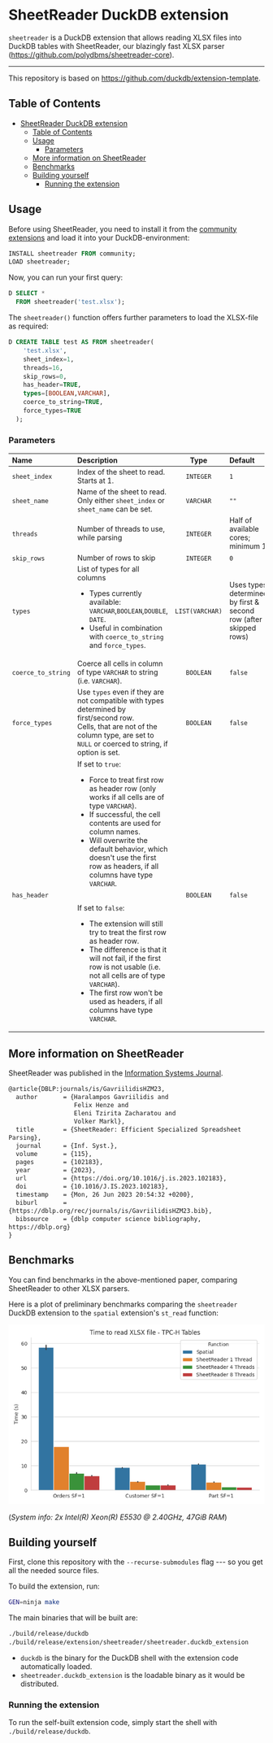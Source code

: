 # SheetReader DuckDB extension

`sheetreader` is a DuckDB extension that allows reading XLSX files into DuckDB tables with SheetReader, our blazingly fast XLSX parser (https://github.com/polydbms/sheetreader-core).

---

This repository is based on https://github.com/duckdb/extension-template.

## Table of Contents

- [SheetReader DuckDB extension](#sheetreader-duckdb-extension)
  - [Table of Contents](#table-of-contents)
  - [Usage](#usage)
    - [Parameters](#parameters)
  - [More information on SheetReader](#more-information-on-sheetreader)
  - [Benchmarks](#benchmarks)
  - [Building yourself](#building-yourself)
    - [Running the extension](#running-the-extension)

## Usage

Before using SheetReader, you need to install it from the [community extensions](https://community-extensions.duckdb.org/extensions/sheetreader.html) and load it into your DuckDB-environment:

```sql
INSTALL sheetreader FROM community;
LOAD sheetreader;
```

Now, you can run your first query:

```sql
D SELECT *
  FROM sheetreader('test.xlsx');
```

The `sheetreader()` function offers further parameters to load the XLSX-file as required:

```sql
D CREATE TABLE test AS FROM sheetreader(
    'test.xlsx',
    sheet_index=1,
    threads=16,
    skip_rows=0,
    has_header=TRUE,
    types=[BOOLEAN,VARCHAR],
    coerce_to_string=TRUE,
    force_types=TRUE
  );
```

### Parameters

| Name               | Description                                                                                                                                                                                                                                                                                                                                                                                                                                                                                                                                                                                                                                                                |      Type       | Default                                                          |
| :----------------- | :------------------------------------------------------------------------------------------------------------------------------------------------------------------------------------------------------------------------------------------------------------------------------------------------------------------------------------------------------------------------------------------------------------------------------------------------------------------------------------------------------------------------------------------------------------------------------------------------------------------------------------------------------------------------- | :-------------: | :--------------------------------------------------------------- |
| `sheet_index`      | Index of the sheet to read. Starts at 1.                                                                                                                                                                                                                                                                                                                                                                                                                                                                                                                                                                                                                                   |    `INTEGER`    | `1`                                                              |
| `sheet_name`       | Name of the sheet to read. <br /> Only either `sheet_index` or `sheet_name` can be set.                                                                                                                                                                                                                                                                                                                                                                                                                                                                                                                                                                                    |    `VARCHAR`    | `""`                                                             |
| `threads`          | Number of threads to use, while parsing                                                                                                                                                                                                                                                                                                                                                                                                                                                                                                                                                                                                                                    |    `INTEGER`    | Half of available cores; minimum 1                               |
| `skip_rows`        | Number of rows to skip                                                                                                                                                                                                                                                                                                                                                                                                                                                                                                                                                                                                                                                     |    `INTEGER`    | `0`                                                              |
| `types`            | List of types for all columns <ul> <li> Types currently available:<br /> `VARCHAR`,`BOOLEAN`,`DOUBLE`, `DATE`.</li> <li> Useful in combination with `coerce_to_string` and `force_types`. </li> </ul>                                                                                                                                                                                                                                                                                                                                                                                                                                                                      | `LIST(VARCHAR)` | Uses types determined by first & second row (after skipped rows) |
| `coerce_to_string` | Coerce all cells in column of type `VARCHAR` to string (i.e. `VARCHAR`).                                                                                                                                                                                                                                                                                                                                                                                                                                                                                                                                                                                                   |    `BOOLEAN`    | `false`                                                          |
| `force_types`      | Use `types` even if they are not compatible with types determined by first/second row. <br /> Cells, that are not of the column type, are set to `NULL` or coerced to string, if option is set.                                                                                                                                                                                                                                                                                                                                                                                                                                                                            |    `BOOLEAN`    | `false`                                                          |
| `has_header`       | If set to `true`: <ul> <li> Force to treat first row as header row (only works if all cells are of type `VARCHAR`). </li> <li> If successful, the cell contents are used for column names. </li> <li> Will overwrite the default behavior, which doesn't use the first row as headers, if all columns have type `VARCHAR`. </li> </ul> <br /> If set to `false`: <ul>  <li> The extension will still try to treat the first row as header row. </li> <li> The difference is that it will not fail, if the first row is not usable (i.e. not all cells are of type `VARCHAR`). </li> <li> The first row won't be used as headers, if all columns have type `VARCHAR`. </ul> |    `BOOLEAN`    | `false`                                                          |


## More information on SheetReader

SheetReader was published in the [Information Systems Journal](https://www.sciencedirect.com/science/article/abs/pii/S0306437923000194).
```
@article{DBLP:journals/is/GavriilidisHZM23,
  author       = {Haralampos Gavriilidis and
                  Felix Henze and
                  Eleni Tzirita Zacharatou and
                  Volker Markl},
  title        = {SheetReader: Efficient Specialized Spreadsheet Parsing},
  journal      = {Inf. Syst.},
  volume       = {115},
  pages        = {102183},
  year         = {2023},
  url          = {https://doi.org/10.1016/j.is.2023.102183},
  doi          = {10.1016/J.IS.2023.102183},
  timestamp    = {Mon, 26 Jun 2023 20:54:32 +0200},
  biburl       = {https://dblp.org/rec/journals/is/GavriilidisHZM23.bib},
  bibsource    = {dblp computer science bibliography, https://dblp.org}
}
```

## Benchmarks

You can find benchmarks in the above-mentioned paper, comparing SheetReader to other XLSX parsers.

Here is a plot of preliminary benchmarks comparing the `sheetreader` DuckDB extension to the `spatial` extension's `st_read` function:


![Benchmark](./benchmarks/joined_barplot_benchmark_sf_1.png)

(*System info: 2x Intel(R) Xeon(R) E5530 @ 2.40GHz, 47GiB RAM*)

## Building yourself

First, clone this repository with the `--recurse-submodules` flag --- so you get all the needed source files.

To build the extension, run:
```sh
GEN=ninja make
```
The main binaries that will be built are:
```sh
./build/release/duckdb
./build/release/extension/sheetreader/sheetreader.duckdb_extension
```
- `duckdb` is the binary for the DuckDB shell with the extension code automatically loaded.
- `sheetreader.duckdb_extension` is the loadable binary as it would be distributed.

### Running the extension

To run the self-built extension code, simply start the shell with `./build/release/duckdb`.
